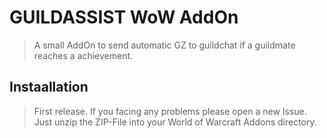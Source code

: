 # GUILDASSIST WoW AddOn #

> A small AddOn to send automatic GZ to guildchat if a guildmate reaches a achievement.

## Instaallation ##

>First release.
>If you facing any problems please open a new Issue.
>Just unzip the ZIP-File into your World of Warcraft Addons directory.
